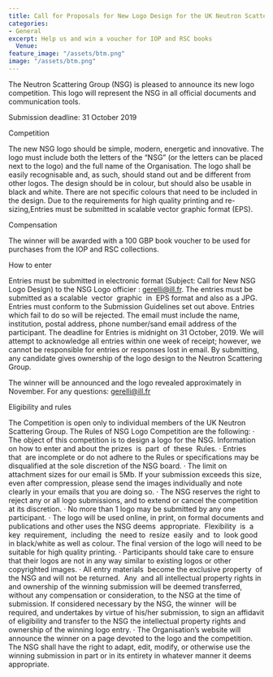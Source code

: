 ```yaml
---
title: Call for Proposals for New Logo Design for the UK Neutron Scattering Group
categories:
- General
excerpt: Help us and win a voucher for IOP and RSC books
  Venue: 
feature_image: "/assets/btm.png"
image: "/assets/btm.png"
---
```

The Neutron Scattering Group (NSG) is pleased to announce its new logo competition. This logo will represent the NSG in all official documents and communication tools.

Submission deadline: 31 October 2019

Competition

The new NSG logo should be simple, modern, energetic and innovative. The logo must include both the letters of the “NSG” (or the letters can be placed next to the logo) and the full name of the Organisation. The logo shall be easily recognisable and, as such, should stand out and be different from other logos. The design should be in colour, but should also be usable in black and white. There are not specific colours that need to be included in the design. Due to the requirements for high quality printing and re-sizing,Entries must be submitted in scalable vector graphic format (EPS).

Compensation

The winner will be awarded with a 100 GBP book voucher to be used for purchases from the IOP and RSC collections.

How to enter

Entries must be submitted in electronic format (Subject: Call for New NSG Logo Design) to the NSG Logo officier : gerelli@ill.fr. 
The entries must be submitted as a scalable  vector  graphic  in  EPS format and also as a JPG. Entries must conform to the Submission Guidelines set out above. Entries which fail to do so will be rejected. 
The email must include the name, institution, postal address, phone number/sand email address of the participant. The deadline for Entries is midnight on 31 October, 2019. We will attempt to acknowledge all entries within one week of receipt; however, we cannot be responsible for entries or responses lost in email. By submitting, any candidate gives ownership of the logo design to the Neutron Scattering Group.

The winner will be announced and the logo revealed approximately in November.
For any questions: gerelli@ill.fr


Eligibility and rules

The Competition is open only to individual members of the UK Neutron Scattering Group. 
The Rules of NSG Logo Competition are the following:
·	The object of this competition is to design a logo for the NSG. Information on how to enter and about the prizes  is  part  of  these  Rules.
·	Entries  that  are incomplete or do not adhere to the Rules or specifications may be disqualified at the sole discretion of the NSG board.
·	The limit on attachment sizes for our email is 5Mb. If your submission exceeds this size, even after compression, please send the images individually and note clearly in your emails that you are doing so.
·	The NSG reserves the right to reject any or all logo submissions, and to extend or cancel the competition at its discretion.
·	No more than 1 logo may be submitted by any one participant.
·	The logo will be used online, in print, on formal documents and publications and other uses the NSG deems  appropriate.  Flexibility  is  a  key  requirement,  including  the  need to  resize  easily  and  to  look good in black/white as well as colour. The final version of the logo will need to be suitable for high quality printing.
·	Participants should take care to ensure that their logos are not in any way similar to existing logos or other copyrighted images.
·	All entry materials  become the exclusive property  of the NSG and will not be returned.  Any  and all intellectual property rights in and ownership of the winning submission will be deemed transferred, without any compensation or consideration, to the NSG at the time of submission. If considered necessary by the NSG, the winner  will be required, and undertakes by virtue of his/her submission, to sign an affidavit of eligibility and transfer to the NSG the intellectual property rights and ownership of the winning logo entry.
·	The Organisation’s website will announce the winner on a page devoted to the logo and the competition.
The NSG shall have the right to adapt, edit, modify, or otherwise use the winning submission in part or in its entirety in whatever manner it deems appropriate.




